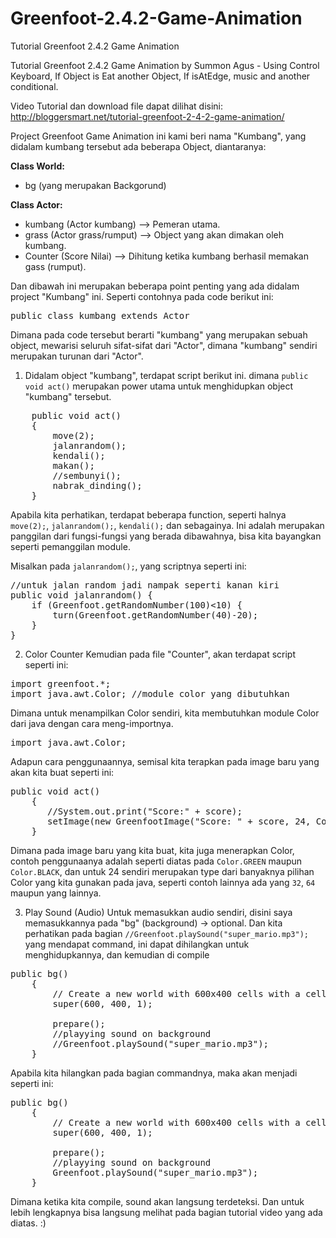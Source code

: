 # Greenfoot-2.4.2-Game-Animation
Tutorial Greenfoot 2.4.2 Game Animation

Tutorial Greenfoot 2.4.2 Game Animation by Summon Agus - Using Control Keyboard, If Object is Eat another Object, If isAtEdge, music and another conditional.

Video Tutorial dan download file dapat dilihat disini: http://bloggersmart.net/tutorial-greenfoot-2-4-2-game-animation/

Project Greenfoot Game Animation ini kami beri nama "Kumbang", yang didalam kumbang tersebut ada beberapa Object, diantaranya:

<strong>Class World:</strong>
<ul>
	<li>bg (yang merupakan Backgorund)</li>
</ul>
<strong>Class Actor:</strong>
<ul>
	<li>kumbang (Actor kumbang) --&gt; Pemeran utama.</li>
	<li>grass (Actor grass/rumput) --&gt; Object yang akan dimakan oleh kumbang.</li>
	<li>Counter (Score Nilai) --&gt; Dihitung ketika kumbang berhasil memakan gass (rumput).</li>
</ul>
Dan dibawah ini merupakan beberapa point penting yang ada didalam project "Kumbang" ini.
Seperti contohnya pada code berikut ini:
<pre>public class kumbang extends Actor
</pre>
Dimana pada code tersebut berarti "kumbang" yang merupakan sebuah object, mewarisi seluruh sifat-sifat dari "Actor", dimana "kumbang" sendiri merupakan turunan dari "Actor".

1. Didalam object "kumbang", terdapat script berikut ini. dimana <code>public void act()</code> merupakan power utama untuk menghidupkan object "kumbang" tersebut.
<pre>    public void act() 
    {        
        move(2);
        jalanrandom();
        kendali();
        makan();
        //sembunyi();
        nabrak_dinding();
    }
</pre>
Apabila kita perhatikan, terdapat beberapa function, seperti halnya <code>move(2);</code>, <code>jalanrandom();</code>, <code>kendali();</code> dan sebagainya.
Ini adalah merupakan panggilan dari fungsi-fungsi yang berada dibawahnya, bisa kita bayangkan seperti pemanggilan module.

Misalkan pada <code>jalanrandom();</code>, yang scriptnya seperti ini:
<pre>//untuk jalan random jadi nampak seperti kanan kiri
public void jalanrandom() {
    if (Greenfoot.getRandomNumber(100)&lt;10) {
        turn(Greenfoot.getRandomNumber(40)-20);
    }
}
</pre>
2. Color Counter
Kemudian pada file "Counter", akan terdapat script seperti ini:
<pre>import greenfoot.*;
import java.awt.Color; //module color yang dibutuhkan
</pre>
Dimana untuk menampilkan Color sendiri, kita membutuhkan module Color dari java dengan cara meng-importnya.
<pre>import java.awt.Color;
</pre>
Adapun cara penggunaannya, semisal kita terapkan pada image baru yang akan kita buat seperti ini:
<pre>public void act() 
    {
       //System.out.print("Score:" + score);
       setImage(new GreenfootImage("Score: " + score, 24, Color.GREEN, Color.BLACK));
    }
</pre>
Dimana pada image baru yang kita buat, kita juga menerapkan Color, contoh penggunaanya adalah seperti diatas pada <code>Color.GREEN</code> maupun <code>Color.BLACK</code>, dan untuk 24 sendiri merupakan type dari banyaknya pilihan Color yang kita gunakan pada java, seperti contoh lainnya ada yang <code>32</code>, <code>64</code> maupun yang lainnya.

3. Play Sound (Audio)
Untuk memasukkan audio sendiri, disini saya memasukkannya pada "bg" (background) -&gt; optional. Dan kita perhatikan pada bagian <code>//Greenfoot.playSound("super_mario.mp3");</code> yang mendapat command, ini dapat dihilangkan untuk menghidupkannya, dan kemudian di compile
<pre>
public bg()
    {    
        // Create a new world with 600x400 cells with a cell size of 1x1 pixels.
        super(600, 400, 1); 

        prepare();
        //playying sound on background
        //Greenfoot.playSound("super_mario.mp3");
    }
</pre>
Apabila kita hilangkan pada bagian commandnya, maka akan menjadi seperti ini:
<pre>public bg()
    {    
        // Create a new world with 600x400 cells with a cell size of 1x1 pixels.
        super(600, 400, 1); 

        prepare();
        //playying sound on background
        Greenfoot.playSound("super_mario.mp3");
    }
</pre>
Dimana ketika kita compile, sound akan langsung terdeteksi.
Dan untuk lebih lengkapnya bisa langsung melihat pada bagian tutorial video yang ada diatas. :)
